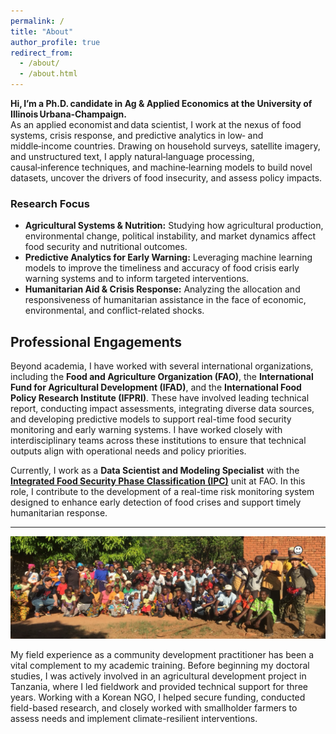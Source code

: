 ```yaml
---
permalink: /
title: "About"
author_profile: true
redirect_from: 
  - /about/
  - /about.html
---
```


**Hi, I’m a Ph.D. candidate in Ag \& Applied Economics at the University of Illinois Urbana‑Champaign.**  
As an applied economist and data scientist, I work at the nexus of food systems, crisis response, and predictive analytics in low‑ and middle‑income countries. Drawing on household surveys, satellite imagery, and unstructured text, I apply natural‑language processing, causal‑inference techniques, and machine‑learning models to build novel datasets, uncover the drivers of food insecurity, and assess policy impacts.

### Research Focus

- **Agricultural Systems & Nutrition:** Studying how agricultural production, environmental change, political instability, and market dynamics affect food security and nutritional outcomes.  
- **Predictive Analytics for Early Warning:** Leveraging machine learning models to improve the timeliness and accuracy of food crisis early warning systems and to inform targeted interventions.  
- **Humanitarian Aid & Crisis Response:** Analyzing the allocation and responsiveness of humanitarian assistance in the face of economic, environmental, and conflict-related shocks.    

## Professional Engagements

Beyond academia, I have worked with several international organizations, including the **Food and Agriculture Organization (FAO)**, the **International Fund for Agricultural Development (IFAD)**, and the **International Food Policy Research Institute (IFPRI)**. These have involved leading technical report, conducting impact assessments, integrating diverse data sources, and developing predictive models to support real-time food security monitoring and early warning systems. I have worked closely with interdisciplinary teams across these institutions to ensure that technical outputs align with operational needs and policy priorities.

Currently, I work as a **Data Scientist and Modeling Specialist** with the **[Integrated Food Security Phase Classification (IPC)](https://www.ipcinfo.org/)** unit at FAO. In this role, I contribute to the development of a real-time risk monitoring system designed to enhance early detection of food crises and support timely humanitarian response. 

---
![Fieldwork in Kilosa District, Tanzania (2017)](images\tanzania.png)

My field experience as a community development practitioner has been a vital complement to my academic training. Before beginning my doctoral studies, I was actively involved in an agricultural development project in Tanzania, where I led fieldwork and provided technical support for three years. Working with a Korean NGO, I helped secure funding, conducted field-based research, and closely worked with smallholder farmers to assess needs and implement climate-resilient interventions.



